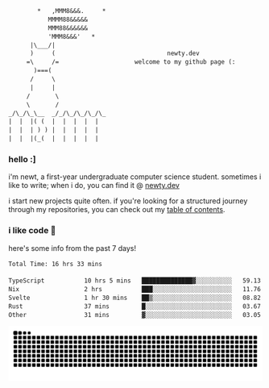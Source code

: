 ```txt
        *   ,MMM8&&&.     *
           MMMM88&&&&&
           MMM88&&&&&&
           'MMM8&&&'   *
      |\___/|
      )     (                               newty.dev
     =\     /=                     welcome to my github page (:
       )===(
      /     \
      |     |
     /       \
     \       /
_/\_/\_\__  _/_/\_/\_/\_/\_
|  |  |( (  |  |  |  |  |
|  |  | ) ) |  |  |  |  |
|  |  |(_(  |  |  |  |  |
```

### hello :]

i'm newt, a first-year undergraduate computer science student. sometimes i like to write; when i do, you can find it @ [newty.dev](https://newty.dev)

i start new projects quite often. if you're looking for a structured journey through my repositories, you can check out my [table of contents](https://github.com/isitreallyalive/toc).

### i like code 🦊

here's some info from the past 7 days!

<!--START_SECTION:waka-->

```txt
Total Time: 16 hrs 33 mins

TypeScript           10 hrs 5 mins   ██████████████▓░░░░░░░░░░   59.13 %
Nix                  2 hrs           ███░░░░░░░░░░░░░░░░░░░░░░   11.76 %
Svelte               1 hr 30 mins    ██▒░░░░░░░░░░░░░░░░░░░░░░   08.82 %
Rust                 37 mins         █░░░░░░░░░░░░░░░░░░░░░░░░   03.67 %
Other                31 mins         ▓░░░░░░░░░░░░░░░░░░░░░░░░   03.05 %
```

<!--END_SECTION:waka-->

![snake commit graph](https://raw.githubusercontent.com/isitreallyalive/isitreallyalive/refs/heads/snake/ctp-mocha-mauve.svg)
